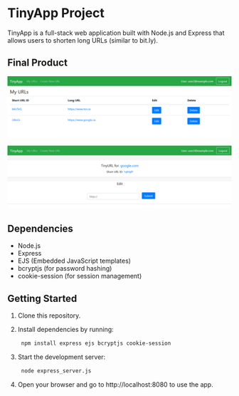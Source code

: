 # TinyApp Project

TinyApp is a full-stack web application built with Node.js and Express that allows users to shorten long URLs (similar to bit.ly).

## Final Product

![Home page showing list of shortened URLs.](https://github.com/C-rostad/tinyapp/blob/master/Tinyapp_Homepage.png)

![Page to view and edit details of a specific shortened URL.](https://github.com/C-rostad/tinyapp/blob/master/Tinyapp_shortURL.png)

## Dependencies

- Node.js
- Express
- EJS (Embedded JavaScript templates)
- bcryptjs (for password hashing)
- cookie-session (for session management)

## Getting Started

1. Clone this repository.

2. Install dependencies by running:

   ```bash
    npm install express ejs bcryptjs cookie-session

3. Start the development server:

   ```bash
    node express_server.js

4. Open your browser and go to http://localhost:8080 to use the app.